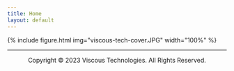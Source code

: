 ```yaml
---
title: Home
layout: default
---
```


{% include figure.html img="viscous-tech-cover.JPG" width="100%" %}


---------
<p style="text-align: center;">Copyright © 2023 Viscous Technologies. All Rights Reserved.</p>
